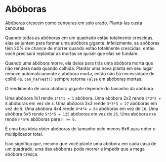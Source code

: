 # Abóboras
[Abóboras](objects/pumpkin) crescem como cenouras em solo arado. Plantá-las custa cenouras.

Quando todas as abóboras em um quadrado estão totalmente crescidas, elas se juntam para formar uma abóbora gigante. Infelizmente, as abóboras têm 20% de chance de morrer quando estão totalmente crescidas, então você precisará replantar as mortas se quiser que elas se fundam. 

Quando uma abóbora morre, ela deixa para trás uma abóbora morta que não renderá nada quando colhida. Plantar uma nova planta em seu lugar remove automaticamente a abóbora morta, então não há necessidade de colhê-la. `can_harvest()` sempre retorna `False` em abóboras mortas.

O rendimento de uma abóbora gigante depende do tamanho da abóbora.

Uma abóbora 1x1 rende `1*1*1 = 1` abóbora.
Uma abóbora 2x2 rende `2*2*2 = 8` abóboras em vez de `4`.
Uma abóbora 3x3 rende `3*3*3 = 27` abóboras em vez de `9`.
Uma abóbora 4x4 rende `4*4*4 = 64` abóboras em vez de `16`.
Uma abóbora 5x5 rende `5*5*5 = 125` abóboras em vez de `25`.
Uma abóbora `n`x`n` rende `n*n*6` abóboras para `n >= 6`.

É uma boa ideia obter abóboras de tamanho pelo menos 6x6 para obter o multiplicador total. 

Isso significa que, mesmo que você plante uma abóbora em cada casa de um quadrado, uma das abóboras pode morrer e impedir que a mega abóbora cresça.
